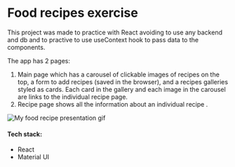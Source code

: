 # Food recipes exercise



This project was made to practice with React avoiding to use any backend and db and to practive to use useContext hook to pass data to the components.

The app has 2 pages:

1. Main page which has a carousel of clickable images of recipes on the top, a form to add recipes (saved in the browser), and a recipes galleries styled as cards. Each card in the gallery and each image in the carousel are links to the individual recipe page.
2. Recipe page shows all the information about an individual recipe .

![My food recipe presentation gif](presentation.gif)


#### Tech stack:

- React
- Material UI